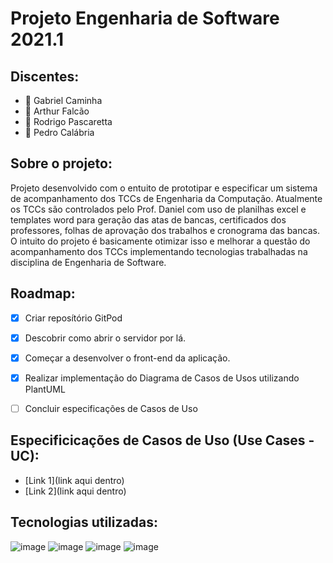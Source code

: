 # Projeto Engenharia de Software 2021.1

## Discentes:
* :rocket: Gabriel Caminha 
* :rocket: Arthur Falcão
* :rocket: Rodrigo Pascaretta 
* :rocket: Pedro Calábria 

## Sobre o projeto: 

Projeto desenvolvido com o entuito de prototipar e especificar um sistema de acompanhamento dos TCCs de Engenharia da Computação. Atualmente os TCCs são controlados pelo Prof. Daniel com uso de planilhas excel e templates word para geração das atas de bancas, certificados dos professores, folhas de aprovação dos trabalhos e cronograma das bancas. O intuito do projeto é basicamente otimizar isso e melhorar a questão do acompanhamento dos TCCs implementando tecnologias trabalhadas na disciplina de Engenharia de Software.

## Roadmap:

- [x] Criar reposítório GitPod
- [x] Descobrir como abrir o servidor por lá.
- [x] Começar a desenvolver o front-end da aplicação.
- [x] Realizar implementação do Diagrama de Casos de Usos utilizando PlantUML
- [ ] Concluir especificações de Casos de Uso


## Especificicações de Casos de Uso (Use Cases - UC):

* [Link 1](link aqui dentro)
* [Link 2](link aqui dentro)


## Tecnologias utilizadas:

![image]({https://img.shields.io/badge/TypeScript-007ACC?style=for-the-badge&logo=typescript&logoColor=white})
![image]({https://img.shields.io/badge/HTML5-E34F26?style=for-the-badge&logo=html5&logoColor=white})
![image]({https://img.shields.io/badge/CSS3-1572B6?style=for-the-badge&logo=css3&logoColor=white})
![image]({https://img.shields.io/badge/Node.js-339933?style=for-the-badge&logo=nodedotjs&logoColor=white})


